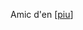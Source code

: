 Amic d'en [[piu]]

[//begin]: # "Autogenerated link references for markdown compatibility"
[piu]: ../piu "piu"
[//end]: # "Autogenerated link references"